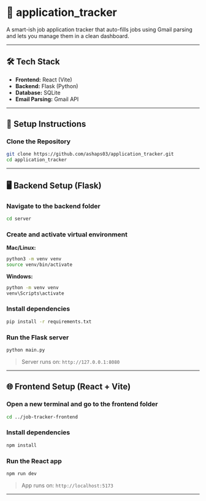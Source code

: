 # 📌 application_tracker

A smart-ish job application tracker that auto-fills jobs using Gmail parsing and lets you manage them in a clean dashboard.

---

## 🛠️ Tech Stack

- **Frontend:** React (Vite)
- **Backend:** Flask (Python)
- **Database:** SQLite
- **Email Parsing:** Gmail API 

---

## 🔧 Setup Instructions

### Clone the Repository

```bash
git clone https://github.com/ashaps03/application_tracker.git
cd application_tracker
```

---

## 🖥️ Backend Setup (Flask)

### Navigate to the backend folder

```bash
cd server
```

###  Create and activate virtual environment

**Mac/Linux:**
```bash
python3 -m venv venv
source venv/bin/activate
```

**Windows:**
```bash
python -m venv venv
venv\Scripts\activate
```

### Install dependencies

```bash
pip install -r requirements.txt
```

### Run the Flask server

```bash
python main.py
```

> Server runs on: `http://127.0.0.1:8080`

---

## 🌐 Frontend Setup (React + Vite)

### Open a new terminal and go to the frontend folder

```bash
cd ../job-tracker-frontend
```

### Install dependencies

```bash
npm install
```

### Run the React app

```bash
npm run dev
```

> App runs on: `http://localhost:5173`

---
